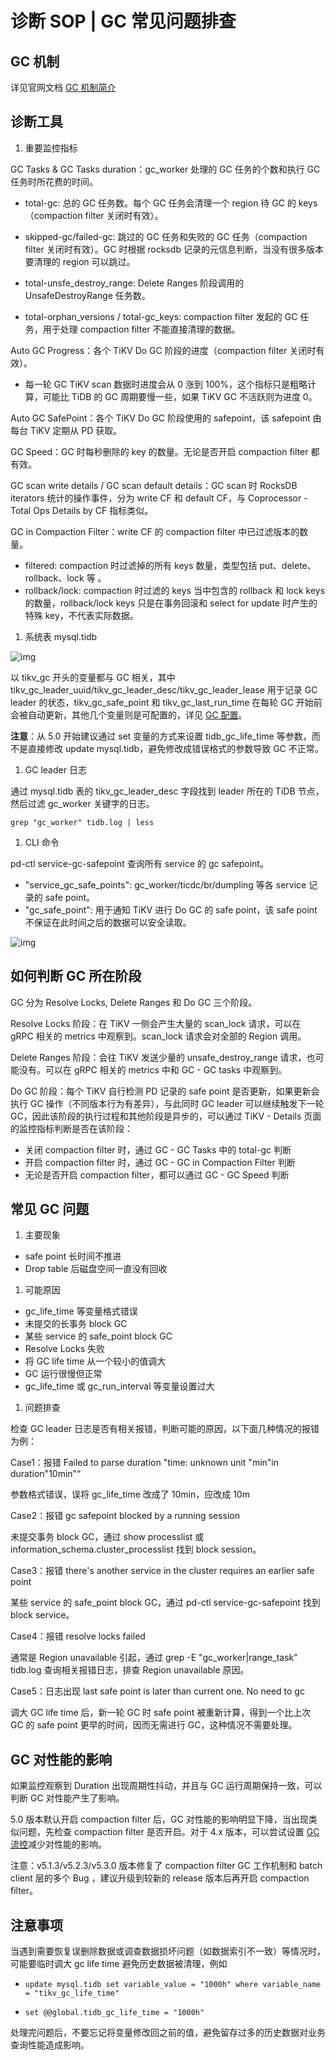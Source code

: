 # 诊断 SOP | GC 常见问题排查

## GC 机制

详见官网文档 [GC 机制简介](https://docs.pingcap.com/zh/tidb/stable/garbage-collection-overview) 



## **诊断工具**

1. 重要监控指标

GC Tasks & GC Tasks duration：gc_worker 处理的 GC 任务的个数和执行 GC 任务时所花费的时间。

- total-gc: 总的 GC 任务数。每个 GC 任务会清理一个 region 待 GC 的 keys（compaction filter 关闭时有效）。

- skipped-gc/failed-gc: 跳过的 GC 任务和失败的 GC 任务（compaction filter 关闭时有效）。GC 时根据 rocksdb 记录的元信息判断，当没有很多版本要清理的 region 可以跳过。

- total-unsfe_destroy_range: Delete Ranges 阶段调用的 UnsafeDestroyRange 任务数。

- total-orphan_versions / total-gc_keys: compaction filter 发起的 GC 任务，用于处理 compaction filter 不能直接清理的数据。

Auto GC Progress：各个 TiKV Do GC 阶段的进度（compaction filter 关闭时有效）。

- 每一轮 GC TiKV scan 数据时进度会从 0 涨到 100%，这个指标只是粗略计算，可能比 TiDB 的 GC 周期要慢一些，如果 TiKV GC 不活跃则为进度 0。

Auto GC SafePoint：各个 TiKV Do GC 阶段使用的 safepoint，该 safepoint 由每台 TiKV 定期从 PD 获取。

GC Speed：GC 时每秒删除的 key 的数量。无论是否开启 compaction filter 都有效。

GC scan write details / GC scan default details：GC scan 时 RocksDB iterators 统计的操作事件，分为 write CF 和 default CF，与 Coprocessor - Total Ops Details by CF 指标类似。

GC in Compaction Filter：write CF 的 compaction filter 中已过滤版本的数量。

- filtered: compaction 时过滤掉的所有 keys 数量，类型包括 put、delete、rollback、lock 等 。
- rollback/lock: compaction 时过滤的 keys 当中包含的 rollback 和 lock keys 的数量，rollback/lock keys 只是在事务回滚和 select for update 时产生的特殊 key，不代表实际数据。

1. 系统表 mysql.tidb

![img](https://asktug.com/uploads/default/original/4X/c/1/c/c1c36dacede413af8f956df929eb87eebe1951f8.jpeg)

以 tikv_gc 开头的变量都与 GC 相关，其中 tikv_gc_leader_uuid/tikv_gc_leader_desc/tikv_gc_leader_lease 用于记录 GC leader 的状态，tikv_gc_safe_point 和 tikv_gc_last_run_time 在每轮 GC 开始前会被自动更新，其他几个变量则是可配置的，详见 [GC 配置](https://docs.pingcap.com/zh/tidb/stable/garbage-collection-configuration)。

**注意**：从 5.0 开始建议通过 set 变量的方式来设置 tidb_gc_life_time 等参数，而不是直接修改 update mysql.tidb，避免修改成错误格式的参数导致 GC 不正常。

1. GC leader 日志

通过 mysql.tidb 表的 tikv_gc_leader_desc 字段找到 leader 所在的 TiDB 节点，然后过滤 gc_worker 关键字的日志。

```
grep "gc_worker" tidb.log | less
```

1. CLI 命令

pd-ctl service-gc-safepoint 查询所有 service 的 gc safepoint。

- "service_gc_safe_points": gc_worker/ticdc/br/dumpling 等各 service 记录的 safe point。
- "gc_safe_point": 用于通知 TiKV 进行 Do GC 的 safe point，该 safe point 不保证在此时间之后的数据可以安全读取。

![img](https://asktug.com/uploads/default/original/4X/e/b/f/ebf1fdbcb49e2b1b9c0ac0c8586e516bc08d87d2.jpeg)



## **如何判断 GC 所在阶段**

GC 分为 Resolve Locks, Delete Ranges 和 Do GC 三个阶段。

Resolve Locks 阶段：在 TiKV 一侧会产生大量的 scan_lock 请求，可以在 gRPC 相关的 metrics 中观察到。scan_lock 请求会对全部的 Region 调用。

Delete Ranges 阶段：会往 TiKV 发送少量的 unsafe_destroy_range 请求，也可能没有。可以在 gRPC 相关的 metrics 中和 GC - GC tasks 中观察到。

Do GC 阶段：每个 TiKV 自行检测 PD 记录的 safe point 是否更新，如果更新会执行 GC 操作（不同版本行为有差异），与此同时 GC leader 可以继续触发下一轮 GC，因此该阶段的执行过程和其他阶段是异步的，可以通过 TiKV - Details 页面的监控指标判断是否在该阶段：

- 关闭 compaction filter 时，通过 GC - GC Tasks 中的 total-gc 判断
- 开启 compaction filter 时，通过 GC - GC in Compaction Filter 判断
- 无论是否开启 compaction filter，都可以通过 GC - GC Speed 判断



## **常见 GC 问题**

1. 主要现象

- safe point 长时间不推进
- Drop table 后磁盘空间一直没有回收

1. 可能原因

- gc_life_time 等变量格式错误
- 未提交的长事务 block GC
-  某些 service 的 safe_point block GC
- Resolve Locks 失败
- 将 GC life time 从一个较小的值调大
-  GC 运行很慢但正常
-  gc_life_time 或 gc_run_interval 等变量设置过大

1. 问题排查

检查 GC leader 日志是否有相关报错，判断可能的原因，以下面几种情况的报错为例：

Case1：报错 Failed to parse duration "time: unknown unit "min"in duration"10min"“ 

参数格式错误，误将 gc_life_time 改成了 10min，应改成 10m

Case2：报错 gc safepoint blocked by a running session 

未提交事务 block GC，通过 show processlist 或 information_schema.cluster_processlist 找到 block session。

Case3：报错 there's another service in the cluster requires an earlier safe point 

某些 service 的 safe_point block GC，通过 pd-ctl service-gc-safepoint 找到 block service。

Case4：报错 resolve locks failed 

通常是 Region unavailable 引起，通过 grep -E "gc_worker|range_task" tidb.log 查询相关报错日志，排查 Region unavailable 原因。

Case5：日志出现 last safe point is later than current one. No need to gc 

调大 GC life time 后，新一轮 GC 时 safe point 被重新计算，得到一个比上次 GC 的 safe point 更早的时间，因而无需进行 GC，这种情况不需要处理。



## **GC 对性能的影响**

如果监控观察到 Duration 出现周期性抖动，并且与 GC 运行周期保持一致，可以判断 GC 对性能产生了影响。

5.0 版本默认开启 compaction filter 后，GC 对性能的影响明显下降，当出现类似问题，先检查 compaction filter 是否开启。对于 4.x 版本，可以尝试设置 [GC 流控](https://docs.pingcap.com/tidb/stable/garbage-collection-configuration#gc-io-limit)减少对性能的影响。

注意：v5.1.3/v5.2.3/v5.3.0 版本修复了 compaction filter GC 工作机制和 batch client 层的多个 Bug ，建议升级到较新的 release 版本后再开启 compaction filter。



## **注意事项**

当遇到需要恢复误删除数据或调查数据损坏问题（如数据索引不一致）等情况时，可能要临时调大 gc life time 避免历史数据被清理，例如

-  `update mysql.tidb set variable_value = "1000h" where variable_name = "tikv_gc_life_time"`

- `set @@global.tidb_gc_life_time = "1000h"`

处理完问题后，不要忘记将变量修改回之前的值，避免留存过多的历史数据对业务查询性能造成影响。